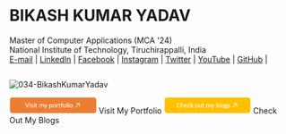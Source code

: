 # BIKASH KUMAR YADAV 
 Master of Computer Applications (MCA '24)                                                   
 National Institute of Technology, Tiruchirappalli, India  
[E-mail](mailto:yaduvanshibikash1998@gmail.com) | [LinkedIn](https://www.linkedin.com/in/bikash-kumar-yadav-461237223/) | [Facebook]() | [Instagram]() | [Twitter]() | [YouTube]() | [GitHub](https://github.com/034-BikashKumarYadav) |
<div style="display: inline-block;">
 <a>  <p align="left">
    <img  height="30px" src="https://komarev.com/ghpvc/?username=034-BikashKumarYadav&label=Profile%20views&color=0e75b6&style=flat" alt="034-BikashKumarYadav" />
  </p></a>
  <a href="https://034-bikashkumaryadav.github.io/Personal-Portfolio-Portal/" style="text-decoration: none;">
    <img height="30px" src="./portfolio-button.png" alt="Portfolio Button" /> Visit My Portfolio
  </a>
 <a href="" style="text-decoration: none;">
    <img height="30px" src="./blog-button.png" alt="Blog Button" /> Check Out My Blogs
  </a>
</div>






